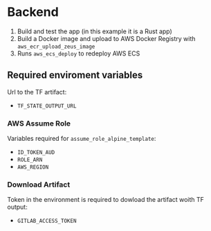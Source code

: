 # Backend 

1. Build and test the app (in this example it is a Rust app)
2. Build a Docker image and upload to AWS Docker Registry with `aws_ecr_upload_zeus_image`
3. Runs `aws_ecs_deploy` to redeploy AWS ECS 

## Required enviroment variables

Url to the TF artifact:

* `TF_STATE_OUTPUT_URL`

### AWS Assume Role

Variables required for `assume_role_alpine_template`:

* `ID_TOKEN_AUD`
* `ROLE_ARN`
* `AWS_REGION`

### Download Artifact 

Token in the environment is required to dowload the artifact woith TF output:

* `GITLAB_ACCESS_TOKEN`
